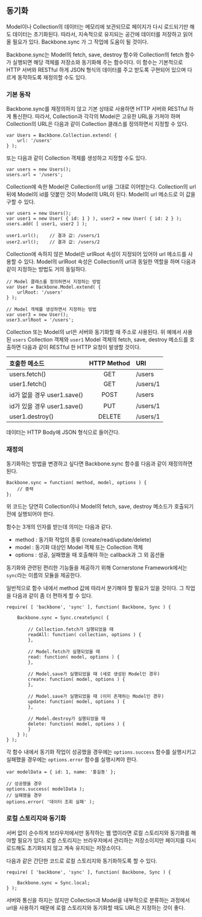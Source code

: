 <!--
layout: 'post'
section: 'Cornerstone Framework'
title: '동기화'
outline: 'Model이나 Collection의 데이터는 메모리에 보관되므로 페이지가 다시 로드되기만 해도 데이터는 초기화된다. 따라서, 지속적으로 유지되는 공간에 데이터를 저장하고 읽어올 필요가 있다. Backbone.sync 가 그 작업에 도움이 될 것이다...'
date: '2012-11-16'
tagstr: 'application'
order: '[2, 12]'
thumbnail: '2.1.12.synchronization.png'
-->

동기화
-----
Model이나 Collection의 데이터는 메모리에 보관되므로 페이지가 다시 로드되기만 해도 데이터는 초기화된다. 따라서, 지속적으로 유지되는 공간에 데이터를 저장하고 읽어올 필요가 있다. Backbone.sync 가 그 작업에 도움이 될 것이다.

Backbone.sync는 Model의 fetch, save, destroy 함수와 Collection의 fetch 함수가 실행되면 해당 객체를 저장소와 동기화해 주는 함수이다. 이 함수는 기본적으로 HTTP 서버와 RESTful 하게 JSON 형식의 데이터를 주고 받도록 구현되어 있으며 다르게 동작하도록 재정의할 수도 있다.

### 기본 동작

Backbone.sync를 재정의하지 않고 기본 상태로 사용하면 HTTP 서버와 RESTful 하게 통신한다. 따라서, Collection과 각각의 Model은 고유한 URL을 가져야 하며 Collection의 URL은 다음과 같이 Collection 클래스를 정의하면서 지정할 수 있다.

```
var Users = Backbone.Collection.extend( {
	url: '/users'
} );
```

또는 다음과 같이 Collection 객체를 생성하고 지정할 수도 있다.

```
var users = new Users();
users.url = '/users';
```

Collection에 속한 Model은 Collection의 url을 그대로 이어받는다. Collection의  url 뒤에 Model의 id를 덧붙인 것이 Model의 URL이 된다. Model의 url 메소드로 이 값을 구할 수 있다.

```
var users = new Users();
var user1 = new User( { id: 1 } ), user2 = new User( { id: 2 } );
users.add( [ user1, user2 ] );

user1.url();	// 결과 값: /users/1
user2.url();	// 결과 값: /users/2
```

Collection에 속하지 않은 Model은 urlRoot 속성이 지정되어 있어야 url 메소드를 사용할 수 있다. Model의 urlRoot 속성은 Collection의 url과 동일한 역할을 하며 다음과 같이 지정하는 방법도 거의 동일하다.

```
// Model 클래스를 정의하면서 지정하는 방법
var User = Backbone.Model.extend( {
	urlRoot: '/users'
} );

// Model 객체를 생성하면서 지정하는 방법
var user3 = new User();
user3.urlRoot = '/users';
```

Collection 또는 Model의 url은 서버와 동기화할 때 주소로 사용된다. 위 예에서 사용된 `users` Collection 객체와 `user1` Model 객체의 fetch, save, destroy 메소드를 호출하면 다음과 같이 RESTful 한 HTTP 요청이 발생할 것이다.

호출한 메소드 | HTTP Method | URI
:---- | :----: | :----
users.fetch() | GET | /users
user1.fetch() | GET | /users/1
id가 없을 경우 user1.save() | POST | /users
id가 있을 경우 user1.save() | PUT | /users/1
user1.destroy() | DELETE | /users/1

데이터는 HTTP Body에 JSON 형식으로 들어간다.

### 재정의

동기화하는 방법을 변경하고 싶다면 Backbone.sync 함수를 다음과 같이 재정의하면 된다.

```
Backbone.sync = function( method, model, options ) {
	// 중략
};
```

위 코드는 당연히 Collection이나 Model의 fetch, save, destroy 메소드가 호출되기 전에 실행되어야 한다.

함수는 3개의 인자를 받는데 의미는 다음과 같다.

- method : 동기화 작업의 종류 (create/read/update/delete)
- model : 동기화 대상인 Model 객체 또는 Collection 객체
- options : 성공, 실패했을 때 호출해야 하는 callback과 그 외 옵션들

동기화와 관련된 편리한 기능들을 제공하기 위해 Cornerstone Framework에서는 `sync`라는 이름의 모듈을 제공한다.

일반적으로 함수 내에서 method 값에 따라서 분기해야 할 필요가 있을 것이다. 그 작업을 다음과 같이 좀 더 편하게 할 수 있다.

```
require( [ 'backbone', 'sync' ], function( Backbone, Sync ) {
	
	Backbone.sync = Sync.createSync( {
	
		// Collection.fetch가 실행되었을 때
		readAll: function( collection, options ) {
		},
		
		// Model.fetch가 실행되었을 때
		read: function( model, options ) {
		},
		
		// Model.save가 실행되었을 때 (새로 생성된 Model인 경우)
		create: function( model, options ) {
		},
		
		// Model.save가 실행되었을 때 (이미 존재하는 Model인 경우)
		update: function( model, options ) {
		},
		
		// Model.destroy가 실행되었을 때
		delete: function( model, options ) {
		}
	} );
} );
```

각 함수 내에서 동기화 작업이 성공했을 경우에는 `options.success` 함수를 실행시키고 실패했을 경우에는 `options.error` 함수를 실행시켜야 한다.

```
var modelData = { id: 1, name: '홍길동' };

// 성공했을 경우
options.success( modelData );
// 실패했을 경우
options.error( '데이터 조회 실패' );
```

### 로컬 스토리지와 동기화

서버 없이 순수하게 브라우저에서만 동작하는 웹 앱이라면 로컬 스토리지와 동기화를 해야할 필요가 있다. 로컬 스토리지는 브라우저에서 관리하는 저장소이지만 페이지를 다시 로드해도 초기화되지 않고 계속 유지되는 저장소이다.

다음과 같은 간단한 코드로 로컬 스토리지와 동기화하도록 할 수 있다.

```
require( [ 'backbone', 'sync' ], function( Backbone, Sync ) {
	
	Backbone.sync = Sync.local;
} );
```

서버와 통신을 하지는 않지만 Collection과 Model을 내부적으로 분류하는 과정에서 url을 사용하기 때문에 로컬 스토리지와 동기화할 때도 URL은 지정하는 것이 좋다.
